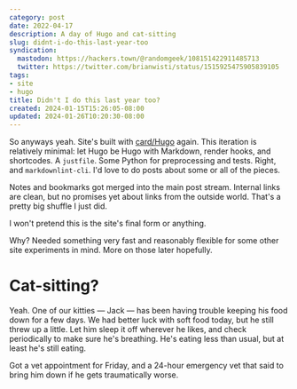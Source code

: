 ```yaml
---
category: post
date: 2022-04-17
description: A day of Hugo and cat-sitting
slug: didnt-i-do-this-last-year-too
syndication:
  mastodon: https://hackers.town/@randomgeek/108151422911485713
  twitter: https://twitter.com/brianwisti/status/1515925475905839105
tags:
- site
- hugo
title: Didn't I do this last year too?
created: 2024-01-15T15:26:05-08:00
updated: 2024-01-26T10:20:30-08:00
---
```


So anyways yeah. Site's built with [card/Hugo](../../../card/Hugo.md) again. This iteration is relatively minimal: let Hugo be Hugo with Markdown, render hooks, and shortcodes. A `justfile`. Some Python for preprocessing and tests. Right, and `markdownlint-cli`. I'd love to do posts about some or all of the pieces.

Notes and bookmarks got merged into the main post stream. Internal links are clean, but no promises yet about links from the outside world. That's a pretty big shuffle I just did.

I won't pretend this is the site's final form or anything.

Why? Needed something very fast and reasonably flexible for some other site experiments in mind. More on those later hopefully.

# Cat-sitting?

Yeah. One of our kitties — Jack — has been having trouble keeping his food down for a few days. We had better luck with soft food today, but he still threw up a little. Let him sleep it off wherever he likes, and check periodically to make sure he's breathing. He's eating less than usual, but at least he's still eating.

Got a vet appointment for Friday, and a 24-hour emergency vet that said to bring him down if he gets traumatically worse.
